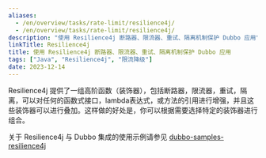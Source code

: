 ```yaml
---
aliases:
  - /en/overview/tasks/rate-limit/resilience4j/
  - /en/overview/tasks/rate-limit/resilience4j/
description: "使用 Resilience4j 断路器、限流器、重试、隔离机制保护 Dubbo 应用"
linkTitle: Resilience4j
title: 使用 Resilience4j 断路器、限流器、重试、隔离机制保护 Dubbo 应用
tags: ["Java", "Resilience4j", "限流降级"]
date: 2023-12-14
---
```


Resilience4j 提供了一组高阶函数（装饰器），包括断路器，限流器，重试，隔离，可以对任何的函数式接口，lambda表达式，或方法的引用进行增强，并且这些装饰器可以进行叠加。这样做的好处是，你可以根据需要选择特定的装饰器进行组合。

关于 Resilience4j 与 Dubbo 集成的使用示例请参见 [dubbo-samples-resilience4j](https://github.com/apache/dubbo-samples/tree/master/3-extensions/protocol/dubbo-samples-resilience4j)
